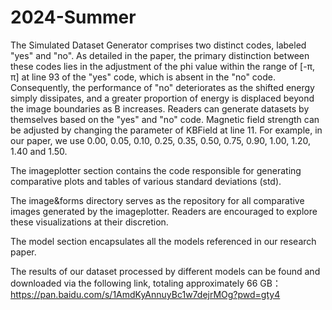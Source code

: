 # 2024-Summer
The Simulated Dataset Generator comprises two distinct codes, labeled "yes" and "no". As detailed in the paper, the primary distinction between these codes lies in the adjustment of the phi value within the range of [-π, π] at line 93 of the "yes" code, which is absent in the "no" code. Consequently, the performance of "no" deteriorates as the shifted energy simply dissipates, and a greater proportion of energy is displaced beyond the image boundaries as B increases. Readers can generate datasets by themselves based on the "yes" and "no" code. Magnetic field strength can be adjusted by changing the parameter of KBField at line 11. For example, in our paper, we use 0.00, 0.05, 0.10, 0.25, 0.35, 0.50, 0.75, 0.90, 1.00, 1.20, 1.40 and 1.50.

The imageplotter section contains the code responsible for generating comparative plots and tables of various standard deviations (std).

The image&forms directory serves as the repository for all comparative images generated by the imageplotter. Readers are encouraged to explore these visualizations at their discretion.

The model section encapsulates all the models referenced in our research paper.

The results of our dataset processed by different models can be found and downloaded via the following link, totaling approximately 66 GB：https://pan.baidu.com/s/1AmdKyAnnuyBc1w7dejrMOg?pwd=gty4
